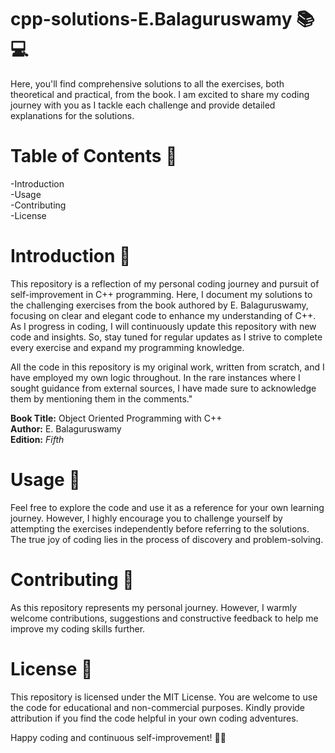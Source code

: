 # cpp-solutions-E.Balaguruswamy 📚💻
Here, you'll find comprehensive solutions to all the exercises, both theoretical and practical, from the book. I am excited to share my coding journey with you as I tackle each challenge and provide detailed explanations for the solutions.

# Table of Contents 📑
-Introduction                                                                                   
-Usage                                                                                          
-Contributing                                                                                   
-License

# Introduction 📝
This repository is a reflection of my personal coding journey and pursuit of self-improvement in C++ programming. Here, I document my solutions to the challenging exercises from the book authored by E. Balaguruswamy, focusing on clear and elegant code to enhance my understanding of C++.
As I progress in coding, I will continuously update this repository with new code and insights. So, stay tuned for regular updates as I strive to complete every exercise and expand my programming knowledge.

All the code in this repository is my original work, written from scratch, and I have employed my own logic throughout. In the rare instances where I sought guidance from external sources, I have made sure to acknowledge them by mentioning them in the comments."

**Book Title:** Object Oriented Programming with C++                                            
**Author:** E. Balaguruswamy                                                                    
**Edition:** _Fifth_

# Usage 🚀
Feel free to explore the code and use it as a reference for your own learning journey. However, I highly encourage you to challenge yourself by attempting the exercises independently before referring to the solutions. The true joy of coding lies in the process of discovery and problem-solving.

# Contributing 🤝
As this repository represents my personal journey. However, I warmly welcome contributions, suggestions and constructive feedback to help me improve my coding skills further.

# License 📜
This repository is licensed under the MIT License. You are welcome to use the code for educational and non-commercial purposes. Kindly provide attribution if you find the code helpful in your own coding adventures.

Happy coding and continuous self-improvement! 🚀🌟
